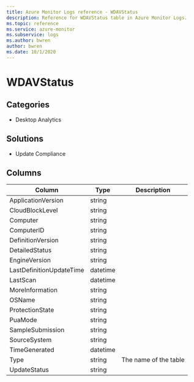 ```yaml
---
title: Azure Monitor Logs reference - WDAVStatus
description: Reference for WDAVStatus table in Azure Monitor Logs.
ms.topic: reference
ms.service: azure-monitor
ms.subservice: logs
ms.author: bwren
author: bwren
ms.date: 10/1/2020
---
```


# WDAVStatus

 

## Categories

- Desktop Analytics
## Solutions

- Update Compliance




## Columns

|Column|Type|Description|
|---|---|---|
|ApplicationVersion|string||
|CloudBlockLevel|string||
|Computer|string||
|ComputerID|string||
|DefinitionVersion|string||
|DetailedStatus|string||
|EngineVersion|string||
|LastDefinitionUpdateTime|datetime||
|LastScan|datetime||
|MoreInformation|string||
|OSName|string||
|ProtectionState|string||
|PuaMode|string||
|SampleSubmission|string||
|SourceSystem|string||
|TimeGenerated|datetime||
|Type|string|The name of the table|
|UpdateStatus|string||
